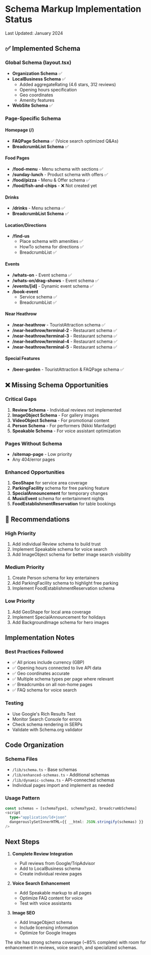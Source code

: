 # Schema Markup Implementation Status

Last Updated: January 2024

## ✅ Implemented Schema

### Global Schema (layout.tsx)
- **Organization Schema** ✅
- **LocalBusiness Schema** ✅
  - Added aggregateRating (4.6 stars, 312 reviews)
  - Opening hours specification
  - Geo coordinates
  - Amenity features
- **WebSite Schema** ✅

### Page-Specific Schema

#### Homepage (/)
- **FAQPage Schema** ✅ (Voice search optimized Q&As)
- **BreadcrumbList Schema** ✅

#### Food Pages
- **/food-menu** - Menu schema with sections ✅
- **/sunday-lunch** - Product schema with offers ✅
- **/food/pizza** - Menu & Offer schema ✅
- **/food/fish-and-chips** - ❌ Not created yet

#### Drinks
- **/drinks** - Menu schema ✅
- **BreadcrumbList Schema** ✅

#### Location/Directions
- **/find-us** 
  - Place schema with amenities ✅
  - HowTo schema for directions ✅
  - BreadcrumbList ✅

#### Events
- **/whats-on** - Event schema ✅
- **/whats-on/drag-shows** - Event schema ✅
- **/events/[id]** - Dynamic event schema ✅
- **/book-event** 
  - Service schema ✅
  - BreadcrumbList ✅

#### Near Heathrow
- **/near-heathrow** - TouristAttraction schema ✅
- **/near-heathrow/terminal-2** - Restaurant schema ✅
- **/near-heathrow/terminal-3** - Restaurant schema ✅
- **/near-heathrow/terminal-4** - Restaurant schema ✅
- **/near-heathrow/terminal-5** - Restaurant schema ✅

#### Special Features
- **/beer-garden** - TouristAttraction & FAQPage schema ✅

## ❌ Missing Schema Opportunities

### Critical Gaps
1. **Review Schema** - Individual reviews not implemented
2. **ImageObject Schema** - For gallery images
3. **VideoObject Schema** - For promotional content
4. **Person Schema** - For performers (Nikki Manfadge)
5. **Speakable Schema** - For voice assistant optimization

### Pages Without Schema
- **/sitemap-page** - Low priority
- Any 404/error pages

### Enhanced Opportunities
1. **GeoShape** for service area coverage
2. **ParkingFacility** schema for free parking feature
3. **SpecialAnnouncement** for temporary changes
4. **MusicEvent** schema for entertainment nights
5. **FoodEstablishmentReservation** for table bookings

## 🎯 Recommendations

### High Priority
1. Add individual Review schema to build trust
2. Implement Speakable schema for voice search
3. Add ImageObject schema for better image search visibility

### Medium Priority
1. Create Person schema for key entertainers
2. Add ParkingFacility schema to highlight free parking
3. Implement FoodEstablishmentReservation schema

### Low Priority
1. Add GeoShape for local area coverage
2. Implement SpecialAnnouncement for holidays
3. Add BackgroundImage schema for hero images

## Implementation Notes

### Best Practices Followed
- ✅ All prices include currency (GBP)
- ✅ Opening hours connected to live API data
- ✅ Geo coordinates accurate
- ✅ Multiple schema types per page where relevant
- ✅ Breadcrumbs on all non-home pages
- ✅ FAQ schema for voice search

### Testing
- Use Google's Rich Results Test
- Monitor Search Console for errors
- Check schema rendering in SERPs
- Validate with Schema.org validator

## Code Organization

### Schema Files
- `/lib/schema.ts` - Base schemas
- `/lib/enhanced-schemas.ts` - Additional schemas
- `/lib/dynamic-schema.ts` - API-connected schemas
- Individual pages import and implement as needed

### Usage Pattern
```typescript
const schemas = [schemaType1, schemaType2, breadcrumbSchema]
<script
  type="application/ld+json"
  dangerouslySetInnerHTML={{ __html: JSON.stringify(schemas) }}
/>
```

## Next Steps

1. **Complete Review Integration**
   - Pull reviews from Google/TripAdvisor
   - Add to LocalBusiness schema
   - Create individual review pages

2. **Voice Search Enhancement**
   - Add Speakable markup to all pages
   - Optimize FAQ content for voice
   - Test with voice assistants

3. **Image SEO**
   - Add ImageObject schema
   - Include licensing information
   - Optimize for Google Images

The site has strong schema coverage (~85% complete) with room for enhancement in reviews, voice search, and specialized schemas.